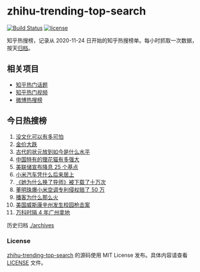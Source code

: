 # zhihu-trending-top-search

[![Build Status](https://github.com/justjavac/zhihu-trending-top-search/workflows/ci/badge.svg?branch=main)](https://github.com/justjavac/zhihu-trending-top-search/actions)
[![license](https://img.shields.io/github/license/justjavac/zhihu-trending-top-search)](https://github.com/justjavac/zhihu-trending-top-search/blob/main/LICENSE)

知乎热搜榜，记录从 2020-11-24 日开始的知乎热搜榜单。每小时抓取一次数据，按天[归档](./archives)。

## 相关项目

- [知乎热门话题](https://github.com/justjavac/zhihu-trending-hot-questions)
- [知乎热门视频](https://github.com/justjavac/zhihu-trending-hot-video)
- [微博热搜榜](https://github.com/justjavac/weibo-trending-hot-search)

## 今日热搜榜

<!-- BEGIN -->
<!-- 最后更新时间 Sat Dec 21 2024 12:16:36 GMT+0800 (China Standard Time) -->

1. [没文化可以有多可怕](https://www.zhihu.com/search?q=%E6%B2%A1%E6%96%87%E5%8C%96%E5%8F%AF%E4%BB%A5%E6%9C%89%E5%A4%9A%E5%8F%AF%E6%80%95)
1. [金价大跌](https://www.zhihu.com/search?q=%E9%87%91%E4%BB%B7%E5%A4%A7%E8%B7%8C)
1. [古代的状元放到如今是什么水平](https://www.zhihu.com/search?q=%E5%8F%A4%E4%BB%A3%E7%9A%84%E7%8A%B6%E5%85%83%E6%94%BE%E5%88%B0%E5%A6%82%E4%BB%8A%E6%98%AF%E4%BB%80%E4%B9%88%E6%B0%B4%E5%B9%B3)
1. [中国特有的狸花猫有多强大](https://www.zhihu.com/search?q=%E4%B8%AD%E5%9B%BD%E7%89%B9%E6%9C%89%E7%9A%84%E7%8B%B8%E8%8A%B1%E7%8C%AB%E6%9C%89%E5%A4%9A%E5%BC%BA%E5%A4%A7)
1. [美联储宣布降息 25 个基点](https://www.zhihu.com/search?q=%E7%BE%8E%E8%81%94%E5%82%A8%E5%AE%A3%E5%B8%83%E9%99%8D%E6%81%AF%2025%20%E4%B8%AA%E5%9F%BA%E7%82%B9)
1. [小米汽车凭什么后来居上](https://www.zhihu.com/search?q=%E5%B0%8F%E7%B1%B3%E6%B1%BD%E8%BD%A6%E5%87%AD%E4%BB%80%E4%B9%88%E5%90%8E%E6%9D%A5%E5%B1%85%E4%B8%8A)
1. [《她为什么换了导师》被下载了十万次](https://www.zhihu.com/search?q=%E3%80%8A%E5%A5%B9%E4%B8%BA%E4%BB%80%E4%B9%88%E6%8D%A2%E4%BA%86%E5%AF%BC%E5%B8%88%E3%80%8B%E8%A2%AB%E4%B8%8B%E8%BD%BD%E4%BA%86%E5%8D%81%E4%B8%87%E6%AC%A1)
1. [董明珠爆小米空调专利侵权赔了 50 万](https://www.zhihu.com/search?q=%E8%91%A3%E6%98%8E%E7%8F%A0%E7%88%86%E5%B0%8F%E7%B1%B3%E7%A9%BA%E8%B0%83%E4%B8%93%E5%88%A9%E4%BE%B5%E6%9D%83%E8%B5%94%E4%BA%86%2050%20%E4%B8%87)
1. [播客为什么那么火](https://www.zhihu.com/search?q=%E6%92%AD%E5%AE%A2%E4%B8%BA%E4%BB%80%E4%B9%88%E9%82%A3%E4%B9%88%E7%81%AB)
1. [美国威斯康辛州发生校园枪击案](https://www.zhihu.com/search?q=%E7%BE%8E%E5%9B%BD%E5%A8%81%E6%96%AF%E5%BA%B7%E8%BE%9B%E5%B7%9E%E5%8F%91%E7%94%9F%E6%A0%A1%E5%9B%AD%E6%9E%AA%E5%87%BB%E6%A1%88)
1. [万科时隔 4 年广州拿地](https://www.zhihu.com/search?q=%E4%B8%87%E7%A7%91%E6%97%B6%E9%9A%94%204%20%E5%B9%B4%E5%B9%BF%E5%B7%9E%E6%8B%BF%E5%9C%B0)

<!-- END -->

历史归档 [./archives](./archives)

### License

[zhihu-trending-top-search](https://github.com/justjavac/zhihu-trending-top-search) 的源码使用 MIT License
发布。具体内容请查看 [LICENSE](./LICENSE) 文件。
